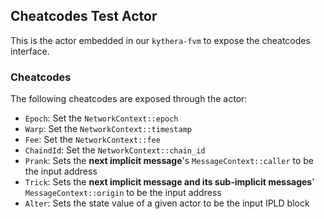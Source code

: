 ## Cheatcodes Test Actor

This is the actor embedded in our `kythera-fvm` to expose the cheatcodes interface.

### Cheatcodes

The following cheatcodes are exposed through the actor:
- `Epoch`: Set the `NetworkContext::epoch`
- `Warp`: Set the `NetworkContext::timestamp`
- `Fee`: Set the `NetworkContext::fee`
- `ChaindId`: Set the `NetworkContext::chain_id`
- `Prank`: Sets the **next implicit message**'s `MessageContext::caller` to be the input address
- `Trick`: Sets the **next implicit message and its sub-implicit messages**' `MessageContext::origin` to be the input address
- `Alter`: Sets the state value of a given actor to be the input IPLD block